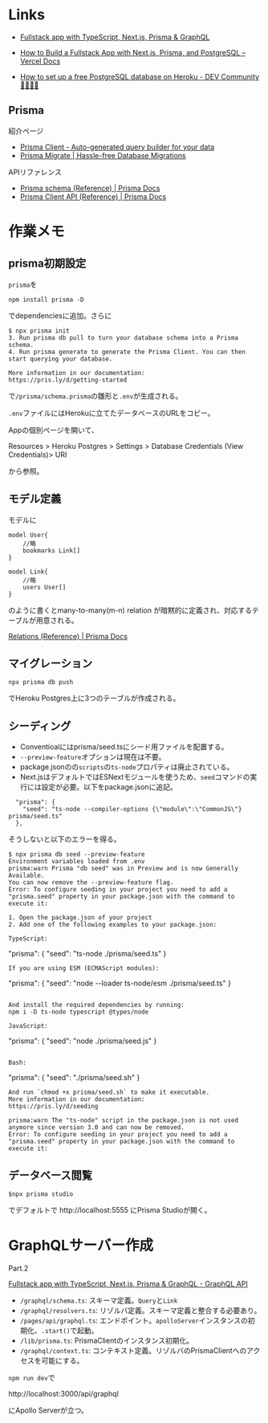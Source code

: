# Links
- [Fullstack app with TypeScript, Next\.js, Prisma & GraphQL](https://www.prisma.io/blog/fullstack-nextjs-graphql-prisma-oklidw1rhw)

- [How to Build a Fullstack App with Next\.js, Prisma, and PostgreSQL – Vercel Docs](https://vercel.com/guides/nextjs-prisma-postgres)

- [How to set up a free PostgreSQL database on Heroku \- DEV Community 👩‍💻👨‍💻](https://dev.to/prisma/how-to-setup-a-free-postgresql-database-on-heroku-1dc1)

## Prisma
紹介ページ
- [Prisma Client \- Auto\-generated query builder for your data](https://www.prisma.io/client)
- [Prisma Migrate \| Hassle\-free Database Migrations](https://www.prisma.io/migrate)

APIリファレンス
- [Prisma schema \(Reference\) \| Prisma Docs](https://www.prisma.io/docs/concepts/components/prisma-schema)
- [Prisma Client API \(Reference\) \| Prisma Docs](https://www.prisma.io/docs/reference/api-reference/prisma-client-reference)


# 作業メモ
## prisma初期設定
`prisma`を
```
npm install prisma -D
```
でdependenciesに追加。さらに
```
$ npx prisma init
3. Run prisma db pull to turn your database schema into a Prisma schema.
4. Run prisma generate to generate the Prisma Client. You can then start querying your database.

More information in our documentation:
https://pris.ly/d/getting-started
```
で`/prisma/schema.prisma`の雛形と`.env`が生成される。

`.env`ファイルにはHerokuに立てたデータベースのURLをコピー。

Appの個別ページを開いて、 

Resources &gt; Heroku Postgres &gt; Settings &gt; Database Credentials (View Credentials)&gt; URI

から参照。

## モデル定義
モデルに
```
model User{
    //略
    bookmarks Link[]
}

model Link{
    //略
    users User[]
}
```

のように書くとmany-to-many(m-n) relation が暗黙的に定義され、対応するテーブルが用意される。

[Relations \(Reference\) \| Prisma Docs](https://www.prisma.io/docs/concepts/components/prisma-schema/relations)

## マイグレーション
```
npx prisma db push
```
でHeroku Postgres上に3つのテーブルが作成される。

## シーディング
- Conventioalにはprisma/seed.tsにシード用ファイルを配置する。
- `--preview-feature`オプションは現在は不要。
- package.jsonのの`scripts`の`ts-node`プロパティは廃止されている。
- Next.jsはデフォルトではESNextモジュールを使うため、`seed`コマンドの実行には設定が必要。以下をpackage.jsonに追記。
```
  "prisma": {
    "seed": "ts-node --compiler-options {\"module\":\"CommonJS\"} prisma/seed.ts"
  },
```
そうしないと以下のエラーを得る。
```
$ npx prisma db seed --preview-feature
Environment variables loaded from .env
prisma:warn Prisma "db seed" was in Preview and is now Generally Available.
You can now remove the --preview-feature flag.
Error: To configure seeding in your project you need to add a "prisma.seed" property in your package.json with the command to execute it:

1. Open the package.json of your project
2. Add one of the following examples to your package.json:

TypeScript:
```
"prisma": {
  "seed": "ts-node ./prisma/seed.ts"
}
```
If you are using ESM (ECMAScript modules):
```
"prisma": {
  "seed": "node --loader ts-node/esm ./prisma/seed.ts"
}
```

And install the required dependencies by running:
npm i -D ts-node typescript @types/node

JavaScript:
```
"prisma": {
  "seed": "node ./prisma/seed.js"
}
```

Bash:
```
"prisma": {
  "seed": "./prisma/seed.sh"
}
```
And run `chmod +x prisma/seed.sh` to make it executable.
More information in our documentation:
https://pris.ly/d/seeding
```

```
prisma:warn The "ts-node" script in the package.json is not used anymore since version 3.0 and can now be removed.
Error: To configure seeding in your project you need to add a "prisma.seed" property in your package.json with the command to execute it:
```

## データベース閲覧
```
$npx prisma studio
```

でデフォルトで http://localhost:5555 にPrisma Studioが開く。

# GraphQLサーバー作成
Part.2

[Fullstack app with TypeScript, Next\.js, Prisma & GraphQL \- GraphQL API](https://www.prisma.io/blog/fullstack-nextjs-graphql-prisma-2-fwpc6ds155)

- `/graphql/schema.ts`: スキーマ定義。`Query`と`Link`
- `/graphql/resolvers.ts`: リゾルバ定義。スキーマ定義と整合する必要あり。
- `/pages/api/graphql.ts`: エンドポイント。`apolloServer`インスタンスの初期化、`.start()`で起動。
- `/lib/prisma.ts`: PrismaClientのインスタンス初期化。
- `/graphql/context.ts`: コンテキスト定義。リゾルバのPrismaClientへのアクセスを可能にする。

`npm run dev`で

http://localhost:3000/api/graphql

にApollo Serverが立つ。